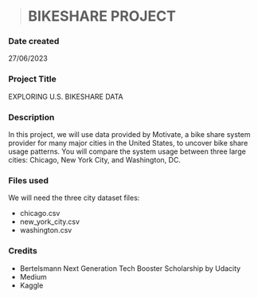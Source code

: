 ># BIKESHARE PROJECT

### Date created
27/06/2023

### Project Title
EXPLORING U.S. BIKESHARE DATA

### Description
In this project, we will use data provided by Motivate, a bike share system provider for many major cities in the United States, to uncover bike share usage patterns. You will compare the system usage between three large cities: Chicago, New York City, and Washington, DC.



### Files used
We will need the three city dataset files:

- chicago.csv
- new_york_city.csv
- washington.csv

### Credits
- Bertelsmann Next Generation Tech Booster Scholarship by Udacity
- Medium
- Kaggle

